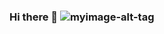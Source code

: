 ### Hi there 👋   ![myimage-alt-tag](https://lh3.googleusercontent.com/TXDosBpTc4Yvjs1Llc1HrpmzY-aMkaLQXJUUGXZL4rIWZE5qvEeuwgf1hLw4wRXbNur5EKBw7-5t0h2To6w80x_T-m47NbU_fUalaOEuBT3XMKSstV59yuL9cFBHmdoGICwk1LygBFamx4e8rxe7xPugQZz3RtHKGx99VKJOxi-WcMiprQyo2YTqLAfYM2XHQmR8vKnCPvN8tktcACAdzKFiL6i8j1NNg5H3zCv6yEnSwdIZXCouY7D774C5MHW0szxYIi1BJpB440qHpQYoGtP1AKK42eVRHsFrjM8DUtDbOJmSxfLllKLXbJH6otROqExr2Gkwtrk1kWKkXPCpt7XItBCpNTa4Ry9cRietNcbgQM0kavWCkk_IUv4yC2uAvnLhSC_9Gv_T6aaOIuObiEW1fyMe7_g-Vcg7yzpckX3ROdXjIaNVofjw2YO88G47ArrhbcdSXdkGl-5xHX9w0p9WQ8Bm5jEYkLKIyRrcOSDNuvX2aRwKOXIyLZrJZUmAvzNnv2GtdFtVfo5qy17ZF7WMatyzDoWcbalWyjzGbsltgkdmR3mERrE-NhxfruSwzzkEMPF-YqyqCM3NR7ijLvkPPvPbKQUDQ36MufxQ7dsIrWeiR-jrRlonJOqPHM5vn_CFE97Vtsvu1ymqKlhvDNwXG7UDPuc_gMrD2y53j3OlQAaoSEzkbsXZ_jgsTjNxltRIRc9J_Pd3kui_2g=w480-h292-no?authuser=0)






